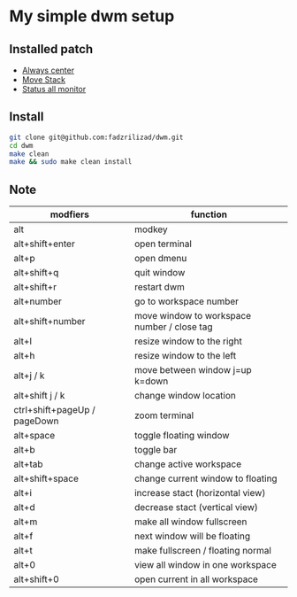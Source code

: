 # My simple dwm setup

## Installed patch 

- [Always center](https://dwm.suckless.org/patches/alwayscenter/dwm-alwayscenter-20200625-f04cac6.diff)
- [Move Stack](https://dwm.suckless.org/patches/movestack/dwm-movestack-6.1.diff)
- [Status all monitor](https://dwm.suckless.org/patches/statusallmons/dwm-statusallmons-6.2.diffhttps://dwm.suckless.org/patches/statusallmons/dwm-statusallmons-6.2.diff)

## Install 

```bash
git clone git@github.com:fadzrilizad/dwm.git
cd dwm 
make clean 
make && sudo make clean install
```

## Note
 
|modfiers                     |function                                     |
|-----------------------------|---------------------------------------------|
|alt                          |modkey                                       |
|alt+shift+enter              |open terminal                                |
|alt+p                        |open dmenu                                   |
|alt+shift+q                  |quit window                                  |
|alt+shift+r                  |restart dwm                                  | 
|alt+number                   |go to workspace number                       |         
|alt+shift+number             |move window to workspace number / close tag  |
|alt+l                        |resize window to the right                   |
|alt+h                        |resize window to the left                    |
|alt+j / k                    |move between window j=up k=down              |
|alt+shift j / k              |change window location                       | 
|ctrl+shift+pageUp / pageDown |zoom terminal                                |         
|alt+space                    |toggle floating window                       |
|alt+b                        |toggle bar                                   |
|alt+tab                      |change active workspace                      |
|alt+shift+space              |change current window to floating            |
|alt+i                        |increase stact (horizontal view)             |
|alt+d                        |decrease stact (vertical view)               |
|alt+m                        |make all window fullscreen                   |
|alt+f                        |next window will be floating                 |
|alt+t                        |make fullscreen / floating normal            |
|alt+0                        |view all window in one workspace             |
|alt+shift+0                  |open current in all workspace                |
